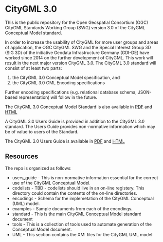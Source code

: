 CityGML 3.0
===========

This is the public repository for the Open Geospatial Consortium (OGC) CityGML Standards Working Group (SWG) version 3.0 of the CityGML Conceptual Model standard.

In order to increase the usability of CityGML for more user groups and areas of application, the OGC CityGML SWG and the Special Interest Group 3D (SIG 3D) of the initiative Geodata Infrastructure Germany (GDI-DE) have worked since 2014 on the further development of CityGML. This work will result in the next major version CityGML 3.0. The CityGML 3.0 standard will consist of at least two parts: 
1. the CityGML 3.0 Conceptual Model specification, and 
2. the CityGML 3.0 GML Encoding specifications

Further encoding specifications (e.g. relational database schema, JSON-based representation) will follow in the future.

The CityGML 3.0 Conceptual Model Standard is also available in [PDF](http://docs.ogc.org/DRAFTS/20-010.pdf) and [HTML](http://docs.ogc.org/DRAFTS/20-010.html)

A CityGML 3.0 Users Guide is provided in addition to the CityGML 3.0 standard. The Users Guide provides non-normative information which may be of value to users of the Standard. 

The CityGML 3.0 Users Guide is available in [PDF](http://docs.ogc.org/DRAFTS/20-066.pdf) and [HTML](http://docs.ogc.org/DRAFTS/20-066.html)

Resources
---------
The repo is organized as follows:

* users_guide - This is non-normative information essential for the correct use of the CityGML Conceptual Model.
* codelists - TBD - codelists should live in an on-line registery. This directory could contain the contents of the on-line directories.
* encodings - Schema for the implemetation of the CityGML Conceptual (UML) model. 
* examples - Sample documents from each of the encodings.
* standard - This is the main CityGML Conceptual Model standard document
* tools - This is a collection of tools used to automate generation of the Conceptual Model document.
* UML - This section contains the XMI files for the CityGML UML model


